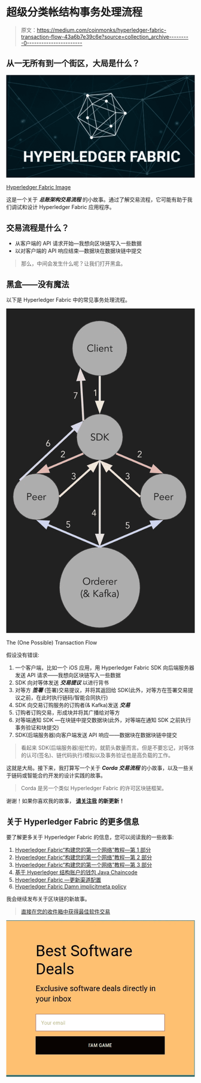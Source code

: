 # 超级分类帐结构事务处理流程

> 原文：<https://medium.com/coinmonks/hyperledger-fabric-transaction-flow-43a6b7e39c6e?source=collection_archive---------0----------------------->

## 从一无所有到一个街区，大局是什么？

![](img/5a48d9ebb2f0065e5bdd6896a18dc006.png)

[Hyperledger Fabric Image](https://www.hyperledger.org/blog/2018/11/28/conducting-data-with-concerto-and-hyperledger-fabric)

这是一个关于 ***总账架构交易流程*** 的小故事。通过了解交易流程，它可能有助于我们调试和设计 Hyperledger Fabric 应用程序。

## 交易流程是什么？

*   从客户端的 API 请求开始—我想向区块链写入一些数据
*   以对客户端的 API 响应结束—数据块在数据块链中提交

> 那么，中间会发生什么呢？让我们打开黑盒。

## 黑盒——没有魔法

以下是 Hyperledger Fabric 中的常见事务处理流程。

![](img/134183c8c339ab3717779ff24ab68530.png)

The (One Possible) Transaction Flow

假设没有错误:

1.  一个客户端，比如一个 iOS 应用，用 Hyperledger Fabric SDK 向后端服务器发送 API 请求——我想向区块链写入一些数据
2.  SDK 向对等体发送 ***交易提议*** 以进行背书
3.  对等方 ***签署*** (签署)交易提议，并将其返回给 SDK(此外，对等方在签署交易提议之前，在此时执行链码/智能合同执行)
4.  SDK 向交易订购服务的订购者(& Kafka)发送 ***交易***
5.  订购者订购交易，形成块并将其广播给对等方
6.  对等端通知 SDK —在块链中提交数据块(此外，对等端在通知 SDK 之前执行事务验证和块提交)
7.  SDK(后端服务器)向客户端发送 API 响应——数据块在数据块链中提交

> 看起来 SDK(后端服务器)挺忙的，就箭头数量而言。但是不要忘记，对等体的认可(签名)、链代码执行/模拟以及事务验证也是高负载的工作。

这就是大局。接下来，我打算写一个关于 ***Corda 交易流程*** 的小故事，以及一些关于链码或智能合约开发的设计实践的故事。

> Corda 是另一个类似 Hyperledger Fabric 的许可区块链框架。

谢谢！如果你喜欢我的故事， [**请关注我**](/@reasdom) **的新更新！**

## 关于 Hyperledger Fabric 的更多信息

要了解更多关于 Hyperledger Fabric 的信息，您可以阅读我的一些故事:

1.  [Hyperledger Fabric“构建您的第一个网络”教程—第 1 部分](/@reasdom/hyperledger-fabric-building-your-first-network-tutorial-part-1-2d3b32213529)
2.  [Hyperledger Fabric“构建您的第一个网络”教程—第 2 部分](/@reasdom/hyperledger-fabric-building-your-first-network-tutorial-part-2-267fc5d36118)
3.  [Hyperledger Fabric“构建您的第一个网络”教程—第 3 部分](/@reasdom/hyperledger-fabric-building-your-first-network-tutorial-part-3-fde6022d8739)
4.  [基于 Hyperledger 结构账户的钱包 Java Chaincode](/coinmonks/hyperledger-fabric-account-based-wallet-java-chaincode-8cbf80a6fb82)
5.  [Hyperledger Fabric —更新渠道配置](/coinmonks/hyperledger-fabric-updating-channel-configs-45082a5dc9b2)
6.  [Hyperledger Fabric Damn implicitmeta policy](/coinmonks/hyperledger-fabric-damn-implicitmetapolicy-44cc9cc5c472)

我会继续发布关于区块链的新故事。

> [直接在您的收件箱中获得最佳软件交易](https://coincodecap.com/?utm_source=coinmonks)

[![](img/7c0b3dfdcbfea594cc0ae7d4f9bf6fcb.png)](https://coincodecap.com/?utm_source=coinmonks)